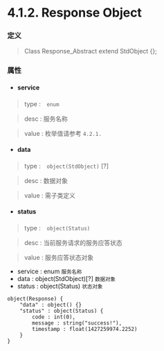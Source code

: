 # 4.1.2. Response Object




### 定义

> Class Response_Abstract extend StdObject {};




### 属性


* #### service

> type :　`enum`

> desc : 服务名称

> value : 枚举值请参考 `4.2.1.`



* #### data

> type :　`object(StdObject)` [?]

> desc : 数据对象

> value : 需子类定义



* #### status

> type :　`object(Status)`

> desc : 当前服务请求的服务应答状态

> value : 服务应答状态对象

- service : enum              `服务名称`
- data : object(StdObject)[?] `数据对象`
- status : object(Status)     `状态对象`


```
object(Response) {
    "data" : object() {}
    "status" : object(Status) {
        code : int(0),
        message : string("success!"),
        timestamp : float(1427259974.2252)
    }
}

```
